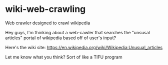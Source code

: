 # wiki-web-crawling
Web crawler designed to crawl wikipedia
 
 
 Hey guys, I'm thinking about a web-cawler that searches the "unsusal articles" portal of wikipedia based off of user's input?
 
 Here's the wiki site: https://en.wikipedia.org/wiki/Wikipedia:Unusual_articles
 
 Let me know what you think? Sort of like a TIFU program
